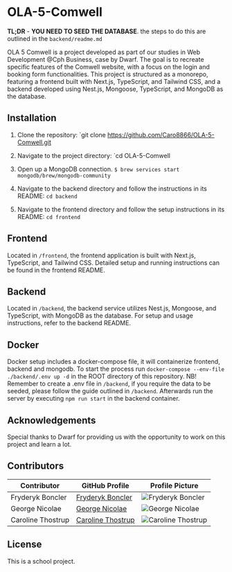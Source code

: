 # OLA-5-Comwell

**TL;DR** - **YOU NEED TO SEED THE DATABASE**. the steps to do this are outlined in the `backend/readme.md`

OLA 5 Comwell is a project developed as part of our studies in Web Development @Cph Business, case by Dwarf. The goal is to recreate specific features of the Comwell website, with a focus on the login and booking form functionalities. This project is structured as a monorepo, featuring a frontend built with Next.js, TypeScript, and Tailwind CSS, and a backend developed using Nest.js, Mongoose, TypeScript, and MongoDB as the database.

## Installation

1. Clone the repository: `git clone https://github.com/Caro8866/OLA-5-Comwell.git

2. Navigate to the project directory: `cd OLA-5-Comwell

3. Open up a MongoDB connection. `$ brew services start mongodb/brew/mongodb-community`

4. Navigate to the backend directory and follow the instructions in its README: `cd backend`

5. Navigate to the frontend directory and follow the setup instructions in its README: `cd frontend`

## Frontend

Located in `/frontend`, the frontend application is built with Next.js, TypeScript, and Tailwind CSS. Detailed setup and running instructions can be found in the frontend README.

## Backend

Located in `/backend`, the backend service utilizes Nest.js, Mongoose, and TypeScript, with MongoDB as the database. For setup and usage instructions, refer to the backend README.

## Docker

Docker setup includes a docker-compose file, it will containerize frontend, backend and mongodb. To start the process run `docker-compose --env-file ./backend/.env up -d` in the ROOT directory of this repository. NB! Remember to create a .env file in `/backend`, if you require the data to be seeded, please follow the guide outlined in `/backend`. Afterwards run the server by executing `npm run start` in the backend container.

## Acknowledgements

Special thanks to Dwarf for providing us with the opportunity to work on this project and learn a lot.

## Contributors

| Contributor       | GitHub Profile                                   | Profile Picture                                                             |
| ----------------- | ------------------------------------------------ | --------------------------------------------------------------------------- |
| Fryderyk Boncler  | [Fryderyk Boncler](https://github.com/relcnob)   | <img src="https://github.com/relcnob.png?size=80" alt="Fryderyk Boncler">   |
| George Nicolae    | [George Nicolae](https://github.com/ngeorge07)   | <img src="https://github.com/ngeorge07.png?size=80" alt="George Nicolae">   |
| Caroline Thostrup | [Caroline Thostrup](https://github.com/caro8866) | <img src="https://github.com/caro8866.png?size=80" alt="Caroline Thostrup"> |

## License

This is a school project.
